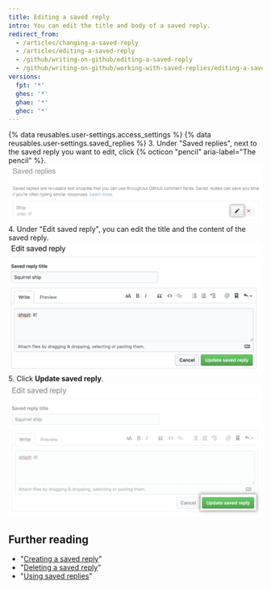 ```yaml
---
title: Editing a saved reply
intro: You can edit the title and body of a saved reply.
redirect_from:
  - /articles/changing-a-saved-reply
  - /articles/editing-a-saved-reply
  - /github/writing-on-github/editing-a-saved-reply
  - /github/writing-on-github/working-with-saved-replies/editing-a-saved-reply
versions:
  fpt: '*'
  ghes: '*'
  ghae: '*'
  ghec: '*'
---
```

{% data reusables.user-settings.access_settings %}
{% data reusables.user-settings.saved_replies %}
3. Under "Saved replies", next to the saved reply you want to edit, click {% octicon "pencil" aria-label="The pencil" %}.  
![Edit a saved reply](/assets/images/help/settings/saved-replies-edit-existing.png)
4. Under "Edit saved reply", you can edit the title and the content of the saved reply.
![Edit title and content](/assets/images/help/settings/saved-replies-edit-existing-content.png)
5. Click **Update saved reply**.
![Update saved reply](/assets/images/help/settings/saved-replies-save-edit.png)

## Further reading

- "[Creating a saved reply](/articles/creating-a-saved-reply)"
- "[Deleting a saved reply](/articles/deleting-a-saved-reply)"
- "[Using saved replies](/articles/using-saved-replies)"
